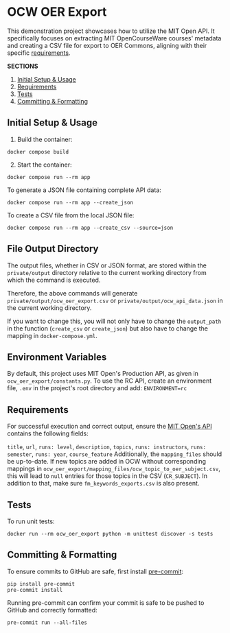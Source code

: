 # OCW OER Export

This demonstration project showcases how to utilize the MIT Open API. It specifically focuses on extracting MIT OpenCourseWare courses' metadata and creating a CSV file for export to OER Commons, aligning with their specific [requirements](https://help.oercommons.org/support/solutions/articles/42000046853-import-resources-with-the-bulk-import-template).

**SECTIONS**

1. [Initial Setup & Usage](#initial-setup)
1. [Requirements](#requirements)
1. [Tests](#tests)
1. [Committing & Formatting](#committing-&-formatting)


## Initial Setup & Usage

1. Build the container:

```
docker compose build
```

2. Start the container:

```
docker compose run --rm app
```

To generate a JSON file containing complete API data:

```
docker compose run --rm app --create_json
```

To create a CSV file from the local JSON file:

```
docker compose run --rm app --create_csv --source=json
```

## File Output Directory

The output files, whether in CSV or JSON format, are stored within the `private/output` directory relative to the current working directory from which the command is executed.

Therefore, the above commands will generate `private/output/ocw_oer_export.csv` or `private/output/ocw_api_data.json` in the current working directory.

If you want to change this, you will not only have to change the `output_path` in the function (`create_csv` or `create_json`) but also have to change the mapping in `docker-compose.yml`.

## Environment Variables

By default, this project uses MIT Open's Production API, as given in `ocw_oer_export/constants.py`.
To use the RC API, create an environment file, `.env` in the project's root directory and add:
`ENVIRONMENT=rc`

## Requirements

For successful execution and correct output, ensure the [MIT Open's API](https://mit-open-rc.odl.mit.edu//api/v1/courses/?platform=ocw) contains the following fields:

`title`, `url`, `runs: level`, `description`, `topics`, `runs: instructors`, `runs: semester`, `runs: year`, `course_feature`
Additionally, the `mapping_files` should be up-to-date. If new topics are added in OCW without corresponding mappings in `ocw_oer_export/mapping_files/ocw_topic_to_oer_subject.csv`, this will lead to `null` entries for those topics in the CSV (`CR_SUBJECT`). In addition to that, make sure `fm_keywords_exports.csv` is also present.

## Tests

To run unit tests:

```
docker run --rm ocw_oer_export python -m unittest discover -s tests
```

## Committing & Formatting

To ensure commits to GitHub are safe, first install [pre-commit](https://pre-commit.com/):

```
pip install pre-commit
pre-commit install
```

Running pre-commit can confirm your commit is safe to be pushed to GitHub and correctly formatted:

```
pre-commit run --all-files
```

